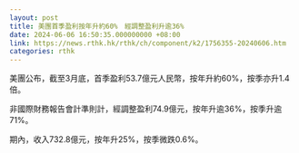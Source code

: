 ```yaml
---
layout: post
title: 美團首季盈利按年升約60%　經調整盈利升逾36%
date: 2024-06-06 16:50:35.000000000 +08:00
link: https://news.rthk.hk/rthk/ch/component/k2/1756355-20240606.htm
categories: rthk
---
```


美團公布，截至3月底，首季盈利53.7億元人民幣，按年升約60%，按季亦升1.4倍。

非國際財務報告會計準則計，經調整盈利74.9億元，按年升逾36%，按季升逾71%。

期內，收入732.8億元，按年升25%，按季微跌0.6%。
